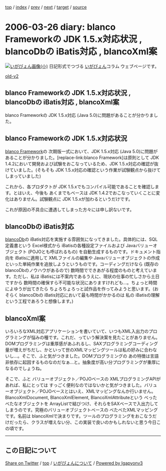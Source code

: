 [top](../index.html) 
 / [index](index.html) 
 / [prev](ig060324.html) 
 / [next](ig060328.html) 
 / [target](https://igapyon.github.io/diary/2006/ig060326.html) 
 / [source](https://github.com/igapyon/diary/blob/gh-pages/2006/ig060326.src.md) 

2006-03-26 diary: blanco Frameworkの JDK 1.5.x対応状況 , blancoDbの iBatis対応 , blancoXml案
=====================================================================================================
[![いがぴょん画像(小)](https://igapyon.github.io/diary/images/iga200306s.jpg "いがぴょん")](https://igapyon.github.io/diary/memo/memoigapyon.html) 日記形式でつづる [いがぴょん](https://igapyon.github.io/diary/memo/memoigapyon.html)コラム ウェブページです。

[old-v2](ig060326-orig.html)

## blanco Frameworkの JDK 1.5.x対応状況 , blancoDbの iBatis対応 , blancoXml案

blanco Frameworkの JDK 1.5.x対応 (Java 5.0)に問題があることが分かりました。


## blanco Frameworkの JDK 1.5.x対応状況

[blanco Framework](http://www.igapyon.jp/blanco/blanco.ja.html)の 次期版一式において、JDK 1.5.x対応 (Java 5.0)に問題があることが分かりました。[replace-link:blanco
Framework]は原則として JDK 1.4.2において開発および試験をおこなっているため、JDK 1.5.x対応の確認が抜けていました。(そもそも
JDK 1.5.x対応の確認という作業が試験観点から抜けてしまっていました)

これから、各プロダクトが JDK 1.5.xでもコンパイル可能であることを確認します。とはいえ、今後も あくまでもベースは JDK 1.4.2でおこなっていくことに変化はありません。試験観点に
JDK 1.5.xが加わるというだけです。

これが原因の不具合に遭遇してしまった方々には申し訳ないです。

## blancoDbの iBatis対応

[blancoDb](http://www.igapyon.jp/blanco/blancodb.html)の iBatis対応を実施する雰囲気になってきました。具体的には、SQL定義書という Excel様式から iBatisの各種設定ファイルおよび Javaバリューオブジェクト (POJOとも呼ばれるもの) を自動生成するものです。ドキュメント指向を iBatisに適用して XMLファイルの編集や Javaバリューオブジェクトの作成といった単純作業を追放しようというものです。コーディングだけなら (既存の blancoDbのノウハウがあるので) 数時間でできあがる程度のものと考えています。ただし、私は iBatisには不案内であるうえに、現状の仕事の忙しさから土日ですから 数時間の確保すら不可能な状況にありますけれども…。ちょっと時間によゆうが出てきたら ちょろちょろっと試作品を作ってみようと思います。(おそらく
blancoDbの iBatis対応において最も時間がかかるのは 私の iBatisの理解という工程であろうと想像します。)

## blancoXml案

いろいろなXML対応アプリケーションを書いていて、いつもXML入出力のプログラミングが悩みの種です。これだ、っていう解決案を見たことがありません。DOMプログラミングは重厚感があふれるし、SAXプログラミングコーディング量が増えがちだし、かといって世のXMLマッピングツールは私の好みに合わないし…。そこで、ふと気がつきました。DOMプログラミングの あの特徴は言語非依存に起因するものなのだなぁ…と。抽象度が高い分プログラミングが重厚になるのでしょうね。

そこで、ふと バリューオブジェクト／POJOベースの XMLプログラミングAPIがあれば、私にとっては すっごく便利なのではないかと気がつきました。バリューオブジェクト／POJOベースとはいえ、XMLマッピングなんか行いません。BlancoXmlDocument,
BlancoXmlElement, BlancoXmlAttributeという べったべたなオブジェクトを ArrayListで結びつけ、それらをSAXベースで入出力してしまうのです。究極のバリューオブジェクトベースの べたべたXMLマッピングです。名前は blancoXmlで決まりです。ツールのプログラミングをおこなうだけだったら、クラスが増えない分、この実装で良いのかもしれないと思う今日この頃です。


----------------------------------------------------------------------------------------------------

## この日記について

[Share on Twitter](https://twitter.com/intent/tweet?hashtags=igapyon%2Cdiary%2C%E3%81%84%E3%81%8C%E3%81%B4%E3%82%87%E3%82%93&text=blanco+Framework%E3%81%AE+JDK+1.5.x%E5%AF%BE%E5%BF%9C%E7%8A%B6%E6%B3%81+%2C+blancoDb%E3%81%AE+iBatis%E5%AF%BE%E5%BF%9C+%2C+blancoXml%E6%A1%88&url=https%3A%2F%2Figapyon.github.io%2Fdiary%2F2006%2Fig060326.html) / [top](../index.html) / [いがぴょんについて](https://igapyon.github.io/diary/memo/memoigapyon.html) / [Powered by Igapyonv3](https://github.com/igapyon/igapyonv3)
